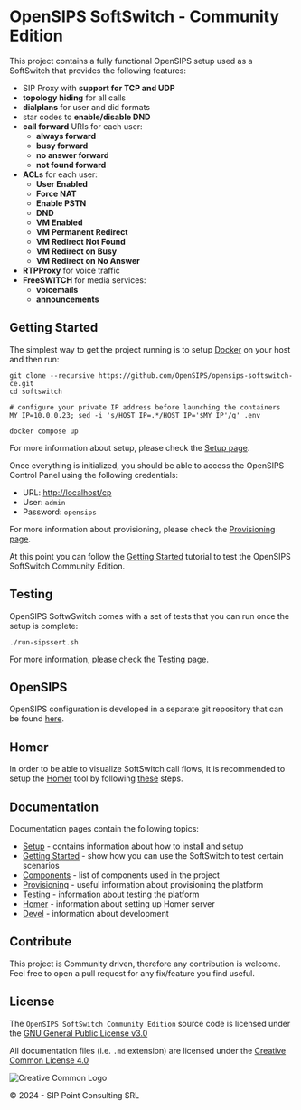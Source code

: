 # OpenSIPS SoftSwitch - Community Edition

This project contains a fully functional OpenSIPS setup used as a SoftSwitch
that provides the following features:

* SIP Proxy with **support for TCP and UDP**
* **topology hiding** for all calls
* **dialplans** for user and did formats
* star codes to **enable/disable DND**
* **call forward** URIs for each user:
    * **always forward**
    * **busy forward**
    * **no answer forward**
    * **not found forward**
* **ACLs** for each user:
	* **User Enabled**
	* **Force NAT**
	* **Enable PSTN**
	* **DND**
	* **VM Enabled**
	* **VM Permanent Redirect**
	* **VM Redirect Not Found**
	* **VM Redirect on Busy**
	* **VM Redirect on No Answer**
* **RTPProxy** for voice traffic
* **FreeSWITCH** for media services:
    * **voicemails**
    * **announcements**

## Getting Started

The simplest way to get the project running is to setup [Docker](https://www.docker.com/) on your host and then run:

``` shell
git clone --recursive https://github.com/OpenSIPS/opensips-softswitch-ce.git
cd softswitch

# configure your private IP address before launching the containers
MY_IP=10.0.0.23; sed -i 's/HOST_IP=.*/HOST_IP='$MY_IP'/g' .env

docker compose up
```

For more information about setup, please check the [Setup
page](docs/setup.md).

Once everything is initialized, you should be able to access the OpenSIPS
Control Panel using the following credentials:

* URL: [http://localhost/cp](http://localhost/cp)
* User: `admin`
* Password: `opensips`

For more information about provisioning, please check the [Provisioning
page](docs/provisioning.md).


At this point you can follow the [Getting Started](docs/getting-started.md)
tutorial to test the OpenSIPS SoftSwitch Community Edition.

## Testing

OpenSIPS SoftwSwitch comes with a set of tests that you can run once the setup
is complete:
``` shell
./run-sipssert.sh
```

For more information, please check the [Testing page](docs/testing.md).

## OpenSIPS

OpenSIPS configuration is developed in a separate git repository that can be
found [here](https://github.com/OpenSIPS/opensips-softswitch-ce-config.git).

## Homer

In order to be able to visualize SoftSwitch call flows, it is recommended to
setup the [Homer](https://github.com/sipcapture/homer) tool by following [these](docs/homer.md)
steps.

## Documentation

Documentation pages contain the following topics:

* [Setup](docs/setup.md) - contains information about how to install and setup
* [Getting Started](docs/getting-started.md) - show how you can use the
SoftSwitch to test certain scenarios
* [Components](docs/components.md) - list of components used in the project
* [Provisioning](docs/provisioning.md) - useful information about provisioning
the platform
* [Testing](docs/testing.md) - information about testing the platform
* [Homer](docs/homer.md) - information about setting up Homer server
* [Devel](docs/devel.md) - information about development


## Contribute

This project is Community driven, therefore any contribution is welcome. Feel
free to open a pull request for any fix/feature you find useful.

## License

<!-- License source -->
[License-GPLv3]: https://www.gnu.org/licenses/gpl-3.0.en.html "GNU GPLv3"
[Logo-CC_BY]: https://i.creativecommons.org/l/by/4.0/88x31.png "Creative Common Logo"
[License-CC_BY]: https://creativecommons.org/licenses/by/4.0/legalcode "Creative Common License"

The `OpenSIPS SoftSwitch Community Edition` source code is licensed under the [GNU General Public License v3.0][License-GPLv3]

All documentation files (i.e. `.md` extension) are licensed under the [Creative Common License 4.0][License-CC_BY]

![Creative Common Logo][Logo-CC_BY]

© 2024 - SIP Point Consulting SRL
